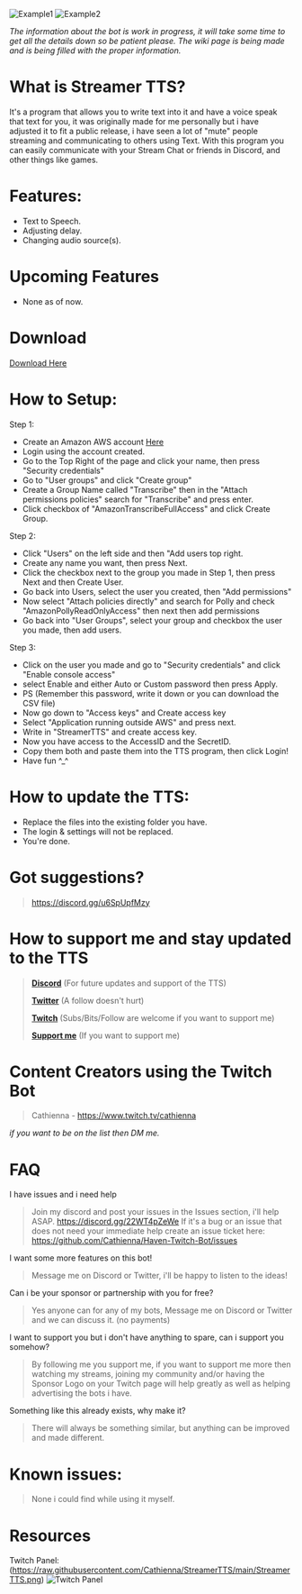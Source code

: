 
![Example1](https://user-images.githubusercontent.com/15006015/219514615-6394520f-faed-4723-bcf4-6afe6cefc747.png)
![Example2](https://user-images.githubusercontent.com/15006015/219514692-f13aa42d-9c8c-4e76-9ccd-b151122d9f16.png)

*The information about the bot is work in progress, it will take some time to get all the details down so be patient please.*
*The wiki page is being made and is being filled with the proper information.*

# What is Streamer TTS?
It's a program that allows you to write text into it and have a voice speak that text for you, it was originally made for me personally but i have adjusted it to fit a public release, i have seen a lot of "mute" people streaming and communicating to others using Text.
With this program you can easily communicate with your Stream Chat or friends in Discord, and other things like games.


# Features:
 - Text to Speech.
 - Adjusting delay.
 - Changing audio source(s).
# Upcoming Features
 - None as of now.


# Download
[Download Here](https://www.patreon.com/cathienna/posts?filters%5Btag%5D=StreamerTTS)

# How to Setup:
Step 1:
- Create an Amazon AWS account [Here](https://us-east-1.console.aws.amazon.com/)
- Login using the account created.
- Go to the Top Right of the page and click your name, then press "Security credentials"
- Go to "User groups" and click "Create group"
- Create a Group Name called "Transcribe" then in the "Attach permissions policies" search for "Transcribe" and press enter.
- Click checkbox of "AmazonTranscribeFullAccess" and click Create Group.

Step 2:
- Click "Users" on the left side and then "Add users top right.
- Create any name you want, then press Next.
- Click the checkbox next to the group you made in Step 1, then press Next and then Create User.
- Go back into Users, select the user you created, then "Add permissions"
- Now select "Attach policies directly" and search for Polly and check "AmazonPollyReadOnlyAccess" then next then add permissions
- Go back into "User Groups", select your group and checkbox the user you made, then add users.

Step 3:
- Click on the user you made and go to "Security credentials" and click "Enable console access"
- select Enable and either Auto or Custom password then press Apply.
- PS (Remember this password, write it down or you can download the CSV file)
- Now go down to "Access keys" and Create access key
- Select "Application running outside AWS" and press next.
- Write in "StreamerTTS" and create access key.
- Now you have access to the AccessID and the SecretID.
- Copy them both and paste them into the TTS program, then click Login!
- Have fun ^_^

# How to update the TTS:
- Replace the files into the existing folder you have.
- The login & settings will not be replaced.
- You're done.

# Got suggestions?
> https://discord.gg/u6SpUpfMzy

# How to support me and stay updated to the TTS
> **[Discord](https://discord.gg/u6SpUpfMzy)** (For future updates and support of the TTS)
> 
> **[Twitter](https://twitter.com/cathienna)** (A follow doesn't hurt)
> 
> **[Twitch](https://www.twitch.tv/cathienna)** (Subs/Bits/Follow are welcome if you want to support me)
> 
> **[Support me](https://www.patreon.com/cathienna)** (If you want to support me)

# Content Creators using the Twitch Bot
> Cathienna - https://www.twitch.tv/cathienna

*if you want to be on the list then DM me.*

# FAQ
I have issues and i need help
> Join my discord and post your issues in the Issues section, i'll help ASAP. https://discord.gg/22WT4pZeWe
> If it's a bug or an issue that does not need your immediate help create an issue ticket here: https://github.com/Cathienna/Haven-Twitch-Bot/issues

I want some more features on this bot!
> Message me on Discord or Twitter, i'll be happy to listen to the ideas!

Can i be your sponsor or partnership with you for free?
> Yes anyone can for any of my bots, Message me on Discord or Twitter and we can discuss it. (no payments)

I want to support you but i don't have anything to spare, can i support you somehow?
> By following me you support me, if you want to support me more then watching my streams, joining my community and/or having the Sponsor Logo on your Twitch page will help greatly as well as helping advertising the bots i have.

Something like this already exists, why make it?
> There will always be something similar, but anything can be improved and made different.

# Known issues:
> None i could find while using it myself.

# Resources
Twitch Panel: (https://raw.githubusercontent.com/Cathienna/StreamerTTS/main/StreamerTTS.png)
![Twitch Panel]([https://raw.githubusercontent.com/Cathienna/StreamerTTS/main/StreamerTTS.png](https://raw.githubusercontent.com/Cathienna/StreamerTTS/main/StreamerTTS.png))
